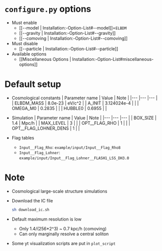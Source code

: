 # `configure.py` options
- Must enable
  - [[--model | Installation:-Option-List#--model]]=`ELBDM`
  - [[--gravity | Installation:-Option-List#--gravity]]
  - [[--comoving | Installation:-Option-List#--comoving]]
- Must disable
  - [[--particle | Installation:-Option-List#--particle]]
- Available options
  - [[Miscellaneous Options | Installation:-Option-List#miscellaneous-options]]


# Default setup
- Cosmological constants
  | Parameter name | Value       | Note |
  |---             |---          |--- |
  | ELBDM_MASS     | 8.0e-23     | eV/c^2 |
  | A_INIT         | 3.124024e-4 |  |
  | OMEGA_M0       | 0.2835      |  |
  | HUBBLE0        | 0.6955      |  |

- Simulation
  | Parameter name        | Value | Note |
  |---                    |---    |--- |
  | BOX_SIZE              | 1.4   | Mpc/h |
  | MAX_LEVEL             | 3     |  |
  | OPT__FLAG_RHO         | 1     |  |
  | OPT__FLAG_LOHNER_DENS | 1     |  |

- Flag tables
  - `Input__Flag_Rho`: `example/input/Input__Flag_Rho8`
  - `Input__Flag_Lohner`: `example/input/Input__Flag_Lohner__FLASH1_LSS_DH3.0`


# Note
- Cosmological large-scale structure simulations

- Download the IC file
  ```bash
  sh download_ic.sh
  ```

- Default maximum resolution is low
  - Only 1.4/(256\*2^3) ~ 0.7 kpc/h (comoving)
  - Can only marginally resolve a central soliton

- Some yt visualization scripts are put in `plot_script`
